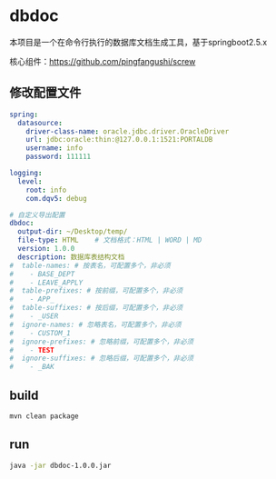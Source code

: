 # dbdoc

本项目是一个在命令行执行的数据库文档生成工具，基于springboot2.5.x

核心组件：https://github.com/pingfangushi/screw


## 修改配置文件

```yaml
spring:
  datasource:
    driver-class-name: oracle.jdbc.driver.OracleDriver
    url: jdbc:oracle:thin:@127.0.0.1:1521:PORTALDB
    username: info
    password: 111111

logging:
  level:
    root: info
    com.dqv5: debug

# 自定义导出配置
dbdoc:
  output-dir: ~/Desktop/temp/
  file-type: HTML    # 文档格式：HTML | WORD | MD
  version: 1.0.0
  description: 数据库表结构文档
#  table-names: # 按表名，可配置多个，非必须
#    - BASE_DEPT
#    - LEAVE_APPLY
#  table-prefixes: # 按前缀，可配置多个，非必须
#    - APP_
#  table-suffixes: # 按后缀，可配置多个，非必须
#    - _USER
#  ignore-names: # 忽略表名，可配置多个，非必须
#    - CUSTOM_1
#  ignore-prefixes: # 忽略前缀，可配置多个，非必须
#    - TEST
#  ignore-suffixes: # 忽略后缀，可配置多个，非必须
#    - _BAK
```

## build

```bash
mvn clean package
```


## run

```bash
java -jar dbdoc-1.0.0.jar
```

